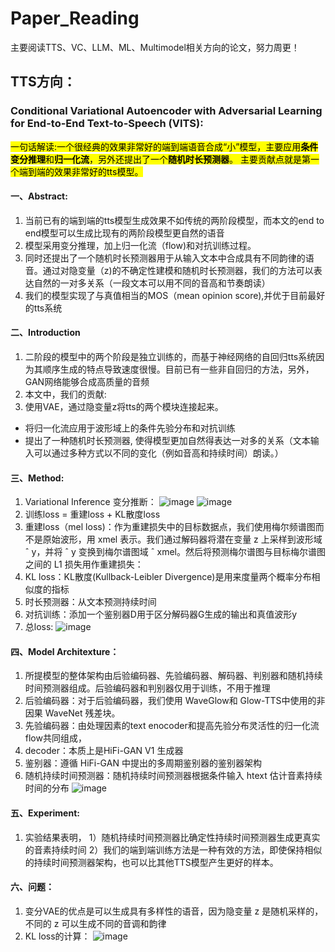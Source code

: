 # Paper_Reading
主要阅读TTS、VC、LLM、ML、Multimodel相关方向的论文，努力周更！

## **TTS方向：**

### Conditional Variational Autoencoder with Adversarial Learning for End-to-End Text-to-Speech (VITS):
<mark>一句话解读:一个很经典的效果非常好的端到端语音合成“小”模型，主要应用**条件变分推理**和**归一化流**，另外还提出了一个**随机时长预测器**。
主要贡献点就是第一个端到端的效果非常好的tts模型。<mark>
#### 一、Abstract:
1. 当前已有的端到端的tts模型生成效果不如传统的两阶段模型，而本文的end to end模型可以生成比现有的两阶段模型更自然的语音
2. 模型采用变分推理，加上归一化流（flow)和对抗训练过程。
3. 同时还提出了一个随机时长预测器用于从输入文本中合成具有不同韵律的语音。通过对隐变量（z)的不确定性建模和随机时长预测器，我们的方法可以表达自然的一对多关系（一段文本可以用不同的音高和节奏朗读）
4. 我们的模型实现了与真值相当的MOS（mean opinion score),并优于目前最好的tts系统
#### 二、Introduction
1. 二阶段的模型中的两个阶段是独立训练的，而基于神经网络的自回归tts系统因为其顺序生成的特点导致速度很慢。目前已有一些非自回归的方法，另外，GAN网络能够合成高质量的音频
2. 本文中，我们的贡献:
  1. 使用VAE，通过隐变量z将tts的两个模块连接起来。
  - 将归一化流应用于波形域上的条件先验分布和对抗训练
  - 提出了一种随机时长预测器, 使得模型更加自然得表达一对多的关系（文本输入可以通过多种方式以不同的变化（例如音高和持续时间）朗读。）
#### 三、Method:
1. Variational Inference 变分推断：
![image](https://github.com/user-attachments/assets/568913b7-7859-4701-bf94-442db96442bd)
![image](https://github.com/user-attachments/assets/5b8e3834-5368-45d8-ba82-cd919bdedb49)
2. 训练loss = 重建loss + KL散度loss
3. 重建loss（mel loss)：作为重建损失中的目标数据点，我们使用梅尔频谱图而不是原始波形，用 xmel 表示。我们通过解码器将潜在变量 z 上采样到波形域 ˆ y，并将 ˆ y 变换到梅尔谱图域 ˆ xmel。然后将预测梅尔谱图与目标梅尔谱图之间的 L1 损失用作重建损失：
4. KL loss：KL散度(Kullback-Leibler Divergence)是用来度量两个概率分布相似度的指标
5. 时长预测器：从文本预测持续时间
6. 对抗训练：添加一个鉴别器D用于区分解码器G生成的输出和真值波形y
7. 总loss:
![image](https://github.com/user-attachments/assets/e8a59d20-85da-4b30-aeec-016b3346b804)

#### 四、Model Architexture：
1. 所提模型的整体架构由后验编码器、先验编码器、解码器、判别器和随机持续时间预测器组成。后验编码器和判别器仅用于训练，不用于推理
2. 后验编码器：对于后验编码器，我们使用 WaveGlow和 Glow-TTS中使用的非因果 WaveNet 残差块。
3. 先验编码器：由处理因素的text enocoder和提高先验分布灵活性的归一化流flow共同组成，
4. decoder：本质上是HiFi-GAN V1 生成器
5. 鉴别器：遵循 HiFi-GAN 中提出的多周期鉴别器的鉴别器架构
6. 随机持续时间预测器：随机持续时间预测器根据条件输入 htext 估计音素持续时间的分布
![image](https://github.com/user-attachments/assets/f44bc1ad-cb4a-4108-8253-5024a772d230)

#### 五、Experiment:
1. 实验结果表明，
1）随机持续时间预测器比确定性持续时间预测器生成更真实的音素持续时间
2）我们的端到端训练方法是一种有效的方法，即使保持相似的持续时间预测器架构，也可以比其他TTS模型产生更好的样本。

#### 六、问题：
1. 变分VAE的优点是可以生成具有多样性的语音，因为隐变量 z 是随机采样的，不同的 z 可以生成不同的音调和韵律
2. KL loss的计算：
![image](https://github.com/user-attachments/assets/121c1939-0368-4571-b0fe-7484bf81b239)


